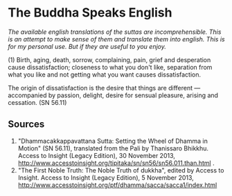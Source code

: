 # The Buddha Speaks English
*The available english translations of the suttas are incomprehensible. This is an attempt to make sense of them and translate them into english. This is for my personal use. But if they are useful to you enjoy.*

(1) Birth, aging, death, sorrow, complaining, pain, grief and desperation cause dissatisfaction; closeness to what you don't like, separation from what you like and not getting what you want causes dissatisfaction. 

The origin of dissatisfaction is the desire that things are different — accompanied by passion, delight, desire for sensual pleasure, arising and cessation.
(SN 56.11)

## Sources
1.  "Dhammacakkappavattana Sutta: Setting the Wheel of Dhamma in Motion" (SN 56.11), translated from the Pali by Thanissaro Bhikkhu. Access to Insight (Legacy Edition), 30 November 2013, http://www.accesstoinsight.org/tipitaka/sn/sn56/sn56.011.than.html .
2. "The First Noble Truth: The Noble Truth of dukkha", edited by Access to Insight. Access to Insight (Legacy Edition), 5 November 2013, http://www.accesstoinsight.org/ptf/dhamma/sacca/sacca1/index.html
